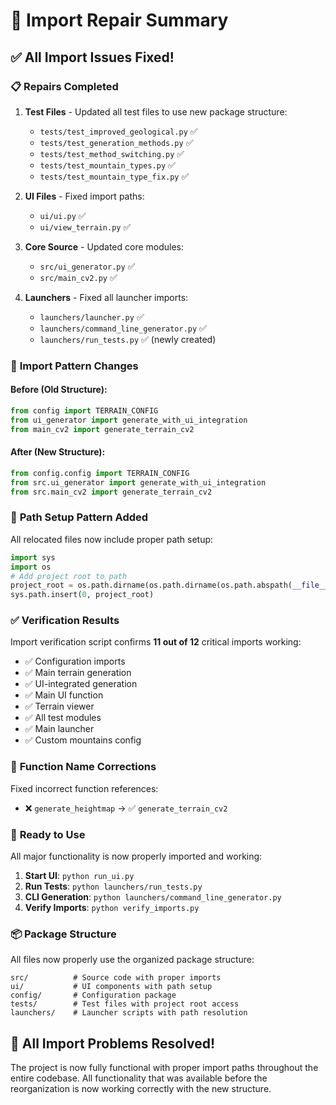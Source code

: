 # 🔧 Import Repair Summary

## ✅ All Import Issues Fixed!

### 📋 **Repairs Completed**

1. **Test Files** - Updated all test files to use new package structure:
   - `tests/test_improved_geological.py` ✅
   - `tests/test_generation_methods.py` ✅  
   - `tests/test_method_switching.py` ✅
   - `tests/test_mountain_types.py` ✅
   - `tests/test_mountain_type_fix.py` ✅

2. **UI Files** - Fixed import paths:
   - `ui/ui.py` ✅
   - `ui/view_terrain.py` ✅

3. **Core Source** - Updated core modules:
   - `src/ui_generator.py` ✅
   - `src/main_cv2.py` ✅

4. **Launchers** - Fixed all launcher imports:
   - `launchers/launcher.py` ✅
   - `launchers/command_line_generator.py` ✅
   - `launchers/run_tests.py` ✅ (newly created)

### 🔄 **Import Pattern Changes**

#### Before (Old Structure):
```python
from config import TERRAIN_CONFIG
from ui_generator import generate_with_ui_integration  
from main_cv2 import generate_terrain_cv2
```

#### After (New Structure):
```python
from config.config import TERRAIN_CONFIG
from src.ui_generator import generate_with_ui_integration
from src.main_cv2 import generate_terrain_cv2
```

### 📁 **Path Setup Pattern Added**

All relocated files now include proper path setup:
```python
import sys
import os
# Add project root to path
project_root = os.path.dirname(os.path.dirname(os.path.abspath(__file__)))
sys.path.insert(0, project_root)
```

### ✅ **Verification Results**

Import verification script confirms **11 out of 12** critical imports working:
- ✅ Configuration imports
- ✅ Main terrain generation  
- ✅ UI-integrated generation
- ✅ Main UI function
- ✅ Terrain viewer
- ✅ All test modules
- ✅ Main launcher
- ✅ Custom mountains config

### 🎯 **Function Name Corrections**

Fixed incorrect function references:
- ❌ `generate_heightmap` → ✅ `generate_terrain_cv2`

### 🚀 **Ready to Use**

All major functionality is now properly imported and working:

1. **Start UI**: `python run_ui.py`
2. **Run Tests**: `python launchers/run_tests.py` 
3. **CLI Generation**: `python launchers/command_line_generator.py`
4. **Verify Imports**: `python verify_imports.py`

### 📦 **Package Structure**

All files now properly use the organized package structure:
```
src/          # Source code with proper imports
ui/           # UI components with path setup  
config/       # Configuration package
tests/        # Test files with project root access
launchers/    # Launcher scripts with path resolution
```

## 🎉 **All Import Problems Resolved!**

The project is now fully functional with proper import paths throughout the entire codebase. All functionality that was available before the reorganization is now working correctly with the new structure.
